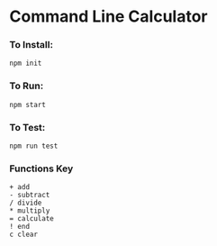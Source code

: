 # Command Line Calculator

### To Install: 
```
npm init
```
### To Run:
```
npm start

```

### To Test:
```
npm run test
```

### Functions Key

```
+ add
- subtract
/ divide
* multiply
= calculate 
! end 
c clear 

```